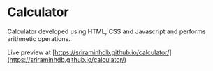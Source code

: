 # Calculator

Calculator developed using HTML, CSS and Javascript and performs arithmetic operations.

Live preview at [https://sriraminhdb.github.io/calculator/](https://sriraminhdb.github.io/calculator/)
